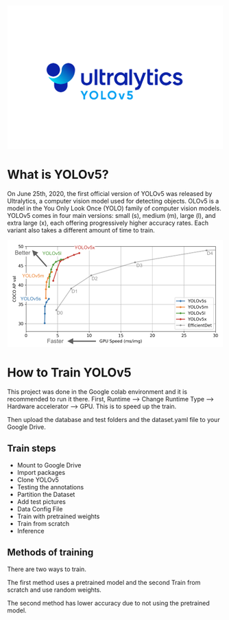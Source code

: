 <img src="/yolov5.jpeg" alt="YOLOv5 logo" width="600px">

# What is YOLOv5?

On June 25th, 2020, the first official version of YOLOv5 was released by Ultralytics, a computer vision model used for detecting objects.
OLOv5 is a model in the You Only Look Once (YOLO) family of computer vision models. YOLOv5 comes in four main versions: small (s), medium (m), large (l), and extra large (x), each offering progressively higher accuracy rates. Each variant also takes a different amount of time to train.

<img src="/chart.png" alt="YOLOv5 chart" width="600px">

# How to Train YOLOv5

This project was done in the Google colab environment and it is recommended to run it there.
First, Runtime --> Change Runtime Type --> Hardware accelerator --> GPU.
This is to speed up the train.

Then upload the database and test folders and the dataset.yaml file to your Google Drive.

## Train steps

<ul>
  <li>Mount to Google Drive</li>
  <li>Import packages</li>
  <li>Clone YOLOv5</li>
  <li>Testing the annotations</li>
  <li>Partition the Dataset</li>
  <li>Add test pictures</li>
  <li>Data Config File</li>
  <li>Train with pretrained weights</li>
  <li>Train from scratch</li>
  <li>Inference</li>
</ul> 

## Methods of training

There are two ways to train. 

The first method uses a pretrained model and the second Train from scratch and use random weights.

The second method has lower accuracy due to not using the pretrained model.

